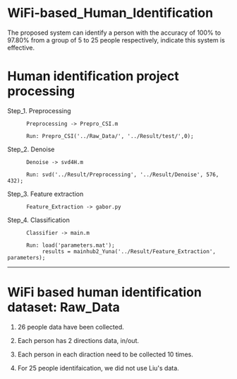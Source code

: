 # WiFi-based_Human_Identification

The proposed system can identify a person with the accuracy of 100\% to 97.80\% from a group of 5 to 25 people respectively, indicate this system is effective. 

# Human identification project processing

Step_1. Preprocessing

          Preprocessing -> Prepro_CSI.m

          Run: Prepro_CSI('../Raw_Data/', '../Result/test/',0);

Step_2. Denoise

          Denoise -> svd4H.m

          Run: svd('../Result/Preprocessing', '../Result/Denoise', 576, 432);

Step_3. Feature extraction

          Feature_Extraction -> gabor.py

Step_4. Classification

          Classifier -> main.m

          Run: load('parameters.mat');
               results = mainhub2_Yuna('../Result/Feature_Extraction', parameters);

*************************************************************************************************

# WiFi based human identification dataset: Raw_Data

1) 26 people data have been collected.

2) Each person has 2 directions data, in/out.

3) Each person in each diraction need to be collected 10 times.

4) For 25 people identifaication, we did not use Liu's data.


          
